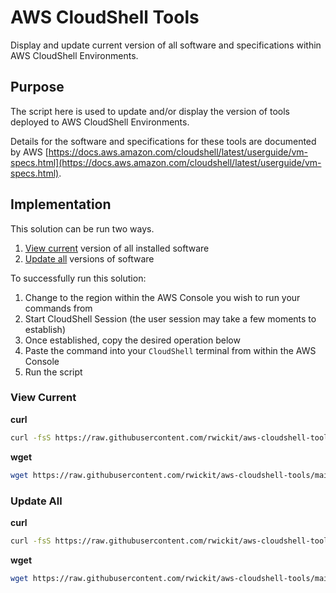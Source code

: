 # AWS CloudShell Tools

Display and update current version of all software and specifications within AWS CloudShell Environments.

## Purpose

The script here is used to update and/or display the version of tools deployed to AWS CloudShell Environments.

Details for the software and specifications for these tools are documented by AWS [https://docs.aws.amazon.com/cloudshell/latest/userguide/vm-specs.html](https://docs.aws.amazon.com/cloudshell/latest/userguide/vm-specs.html).

## Implementation

This solution can be run two ways.

1. [View current](#View-Current) version of all installed software
2. [Update all](#Update-All) versions of software

To successfully run this solution:
1. Change to the region within the AWS Console you wish to run your commands from
2. Start CloudShell Session (the user session may take a few moments to establish)
3. Once established, copy the desired operation below
4. Paste the command into your `CloudShell` terminal from within the AWS Console
5. Run the script

### View Current

**curl**
```bash
curl -fsS https://raw.githubusercontent.com/rwickit/aws-cloudshell-tools/main/scripts/cloudshell.sh | bash
```

**wget**
```bash
wget https://raw.githubusercontent.com/rwickit/aws-cloudshell-tools/main/scripts/cloudshell.sh -O- | bash
```

### Update All

**curl**
```bash
curl -fsS https://raw.githubusercontent.com/rwickit/aws-cloudshell-tools/main/scripts/cloudshell.sh | bash
```

**wget**
```bash
wget https://raw.githubusercontent.com/rwickit/aws-cloudshell-tools/main/scripts/cloudshell.sh -O- | bash
```

